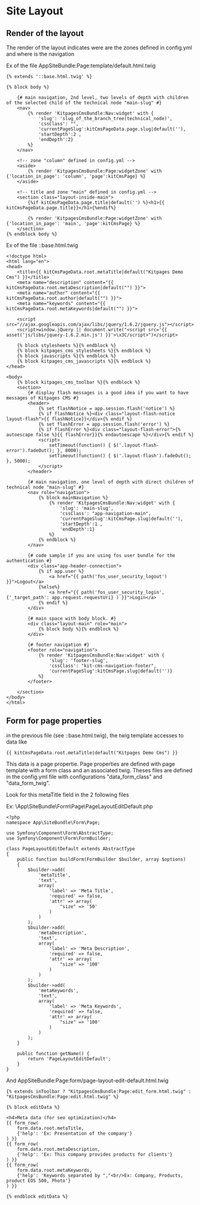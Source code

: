 Site Layout
===========

Render of the layout
--------------------
The render of the layout indicates were are the zones defined in config.yml and where is the navigation

Ex of the file AppSiteBundle:Page:template/default.html.twig

    {% extends '::base.html.twig' %}

    {% block body %}

        {# main navigation, 2nd level, two levels of depth with children of the selected child of the technical node "main-slug" #}
        <nav>
            {% render 'KitpagesCmsBundle:Nav:widget' with {
                'slug': 'slug_of_the_branch_tree(technical_node)',
                'cssClass': "",
                'currentPageSlug':kitCmsPageData.page.slug|default(''),
                'startDepth':2 ,
                'endDepth':2}
            %}
        </nav>

        <!-- zone "column" defined in config.yml -->
        <aside>
            {% render 'KitpagesCmsBundle:Page:widgetZone' with {'location_in_page': 'column', 'page':kitCmsPage} %}
        </aside>

        <!-- title and zone "main" defined in config.yml -->
        <section class="layout-inside-main">
            {%if kitCmsPageData.page.title|default('') %}<h1>{{ kitCmsPageData.page.title}}</h1>{%endif%}

            {% render 'KitpagesCmsBundle:Page:widgetZone' with {'location_in_page': 'main', 'page':kitCmsPage} %}
        </section>
    {% endblock body %}

Ex of the file ::base.html.twig

    <!doctype html>
    <html lang="en">
    <head>
        <title>{{ kitCmsPageData.root.metaTitle|default("Kitpages Demo Cms") }}</title>
        <meta name="description" content="{{ kitCmsPageData.root.metaDescription|default("") }}">
        <meta name="author" content="{{ kitCmsPageData.root.author|default("") }}">
        <meta name="keywords" content="{{ kitCmsPageData.root.metaKeywords|default("") }}">

        <script src="//ajax.googleapis.com/ajax/libs/jquery/1.6.2/jquery.js"></script>
        <script>window.jQuery || document.write("<script src='{{ asset('js/libs/jquery-1.6.2.min.js') }}'>\x3C/script>")</script>

        {% block stylesheets %}{% endblock %}
        {% block kitpages_cms_stylesheets %}{% endblock %}
        {% block javascripts %}{% endblock %}
        {% block kitpages_cms_javascripts %}{% endblock %}
    </head>

    <body>
        {% block kitpages_cms_toolbar %}{% endblock %}
        <section>
            {# display flash messages is a good idea if you want to have messages of Kitpages CMS #}
            <header>
                {% set flashNotice = app.session.flash('notice') %}
                {% if flashNotice %}<div class="layout-flash-notice layout-flash">{{ flashNotice}}</div>{% endif %}
                {% set flashError = app.session.flash('error') %}
                {% if flashError %}<div class="layout-flash-error">{% autoescape false %}{{ flashError}}{% endautoescape %}</div>{% endif %}
                <script>
                    setTimeout(function() { $('.layout-flash-error').fadeOut(); }, 8000);
                    setTimeout(function() { $('.layout-flash').fadeOut(); }, 5000);
                </script>
            </header>

            {# main navigation, one level of depth with direct children of technical node "main-slug" #}
            <nav role="navigation">
                {% block mainNavigation %}
                    {% render 'KitpagesCmsBundle:Nav:widget' with {
                        'slug': 'main-slug',
                        'cssClass': "app-navigation-main",
                        'currentPageSlug':kitCmsPage.slug|default(''),
                        'startDepth':1 ,
                        'endDepth':1}
                    %}
                {% endblock %}
            </nav>

            {# code sample if you are using fos user bundle for the authentication #}
            <div class="app-header-connection">
                {% if app.user %}
                    <a href="{{ path('fos_user_security_logout') }}">Logout</a>
                {%else%}
                    <a href="{{ path('fos_user_security_login', {'_target_path': app.request.requestUri} ) }}">Login</a>
                {% endif %}
            </div>

            {# main space with body block. #}
            <div class="layout-main" role="main">
                {% block body %}{% endblock %}
            </div>

            {# footer navigation #}
            <footer role="navigation">
                {% render 'KitpagesCmsBundle:Nav:widget' with {
                    'slug': 'footer-slug',
                    'cssClass': "kit-cms-navigation-footer",
                    'currentPageSlug':kitCmsPage.slug|default('')}
                %}
            </footer>

        </section>
    </body>
    </html>

Form for page properties
------------------------

in the previous file (see ::base.html.twig), the twig template accesses to data like

    {{ kitCmsPageData.root.metaTitle|default("Kitpages Demo Cms") }}

This data is a page propertie. Page properties are defined with page template with a form class and an associated twig.
Theses files are defined in the config.yml file with configurations "data_form_class" and "data_form_twig".

Look for this metaTitle field in the 2 following files

Ex: \App\SiteBundle\Form\Page\PageLayoutEditDefault.php

    <?php
    namespace App\SiteBundle\Form\Page;

    use Symfony\Component\Form\AbstractType;
    use Symfony\Component\Form\FormBuilder;

    class PageLayoutEditDefault extends AbstractType
    {
        public function buildForm(FormBuilder $builder, array $options)
        {
            $builder->add(
                'metaTitle',
                'text',
                array(
                    'label' => 'Meta Title',
                    'required' => false,
                    'attr' => array(
                        "size" => '50'
                    )
                )
            );
            $builder->add(
                'metaDescription',
                'text',
                array(
                    'label' => 'Meta Description',
                    'required' => false,
                    'attr' => array(
                        "size" => '100'
                    )
                )
            );
            $builder->add(
                'metaKeywords',
                'text',
                array(
                    'label' => 'Meta Keywords',
                    'required' => false,
                    'attr' => array(
                        "size" => '100'
                    )
                )
            );
        }

        public function getName() {
            return 'PageLayoutEditDefault';
        }
    }

And AppSiteBundle:Page:form/page-layout-edit-default.html.twig

    {% extends inToolbar ? "KitpagesCmsBundle:Page:edit_form.html.twig" : "KitpagesCmsBundle:Page:edit.html.twig" %}

    {% block editData %}

    <h4>Meta data (for seo optimization)</h4>
    {{ form_row(
        form.data.root.metaTitle,
        {'help': 'Ex: Presentation of the company'}
    ) }}
    {{ form_row(
        form.data.root.metaDescription,
        {'help': 'Ex: This company provides products for clients'}
    ) }}
    {{ form_row(
        form.data.root.metaKeywords,
        {'help': 'Keywords separated by ","<br/>Ex: Company, Products, product EOS 500, Photo'}
    ) }}

    {% endblock editData %}


